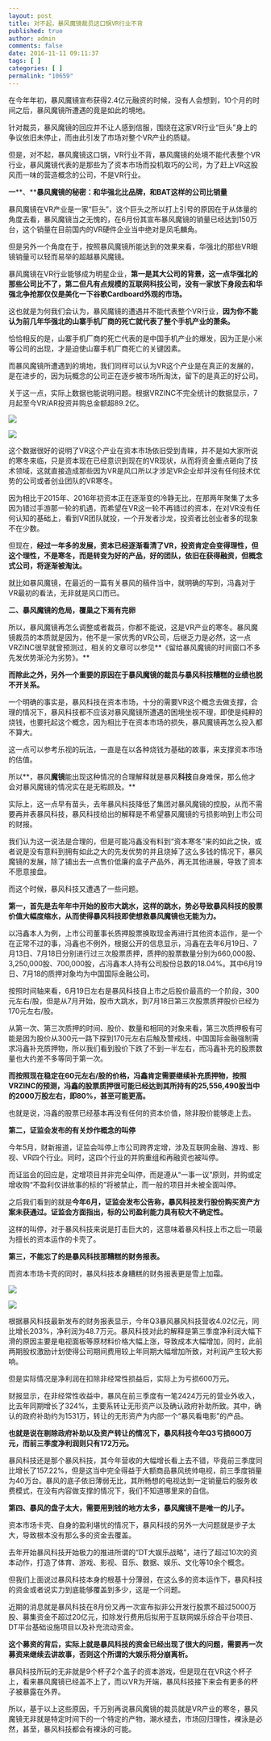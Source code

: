 ```yaml
---
layout: post
title: 对不起，暴风魔镜裁员这口锅VR行业不背
published: true
author: admin
comments: false
date: 2016-11-11 09:11:37
tags: [ ]
categories: [ ]
permalink: "10659"
---
```

在今年年初，暴风魔镜宣布获得2.4亿元融资的时候，没有人会想到，10个月的时间之后，暴风魔镜所遭遇的竟是如此的境地。

针对裁员，暴风魔镜的回应并不让人感到信服，围绕在这家VR行业“巨头”身上的争议依旧未停止，而由此引发了市场对整个VR产业的质疑。

但是，对不起，暴风魔镜这口锅，VR行业不背，暴风魔镜的处境不能代表整个VR行业，暴风魔镜代表的是那些为了资本市场而投机取巧的公司，为了赶上VR这股风而一味的营造概念的公司，不是VR行业。

**一****、****暴风魔镜的秘密：和华强北比品牌，和BAT这样的公司比销量**

暴风魔镜在VR产业是一家“巨头”，这个巨头之所以打上引号的原因在于从体量的角度去看，暴风魔镜当之无愧的，在6月份其宣布暴风魔镜的销量已经达到150万台，这个销量在目前国内的VR硬件企业当中绝对是凤毛麟角。

但是另外一个角度在于，按照暴风魔镜所能达到的效果来看，华强北的那些VR眼镜销量可以轻而易举的超越暴风魔镜。

暴风魔镜在VR行业能够成为明星企业，**第一是其大公司的背景，这一点华强北的那些公司比不了，第二但凡有点规模的互联网科技公司，没有一家放下身段去和华强北争抢那仅仅是美化一下谷歌Cardboard外观的市场。**

这也就是为何我们会认为，暴风魔镜的遭遇并不能代表整个VR行业，**因为你不能认为前几年华强北的山寨手机厂商的死亡就代表了整个手机产业的萧条。**

恰恰相反的是，山寨手机厂商的死亡代表的是中国手机产业的爆发，因为正是小米等公司的出现，才是迫使山寨手机厂商死亡的关键因素。

而暴风魔镜所遭遇到的境地，我们同样可以认为VR这个产业是在真正的发展的，是在进步的，因为玩概念的公司正在逐步被市场所淘汰，留下的是真正的好公司。

关于这一点，实际上数据也能说明问题。根据VRZINC不完全统计的数据显示，7月起至今VR/AR投资并购总金额超89.2亿。

![][1]

![][2]

这个数据很好的说明了VR这个产业在资本市场依旧受到青睐，并不是如大家所说的寒冬来临，只是资本现在已经意识到现在的VR现状，从而将资金重点砸向了技术领域，这就直接造成那些因为VR是风口所以才涉足VR企业却并没有任何技术优势的公司或者创业团队的VR寒冬。

因为相比于2015年、2016年初资本正在逐渐变的冷静无比，在那两年聚集了太多因为错过手游那一轮的机遇，而希望在VR这一轮不再错过的资本，在对VR没有任何认知的基础上，看到VR团队就投，一个开发者沙龙，投资者比创业者多的现象不在少数。

但现在，**经过一年多的发展，资本已经逐渐看清了VR，投资肯定会变得理性，但这个理性，不是寒冬，而是转变为好的产品，好的团队，依旧在获得融资，但概念式公司，将逐渐被淘汰。**

就比如暴风魔镜，在最近的一篇有关暴风的稿件当中，就明确的写到，冯鑫对于VR最初的看法，无非就是风口而已。

**二、暴风魔镜的危局，覆巢之下焉有完卵**

所以，暴风魔镜再怎么调整或者裁员，你都不能说，这是VR产业的寒冬。暴风魔镜裁员的本质就是因为，他不是一家优秀的VR公司，后继乏力是必然，这一点VRZINC很早就曾预测过，相关的文章可以参见**《留给暴风魔镜的时间窗口不多 先发优势渐沦为劣势》。**

**而除此之外，另外一个重要的原因在于暴风魔镜的裁员与暴风****科技****糟糕的业绩也脱不开关系。**

一个明确的事实是，暴风科技在资本市场，十分的需要VR这个概念去做支撑，合理的情况下，暴风科技都不应该对暴风魔镜所遭遇的困境坐视不理，即使是纯粹的烧钱，也要托起这个概念，因为相比于在资本市场的损失，暴风魔镜再怎么投入都不算大。

这一点可以参考乐视的玩法，一直是在以各种烧钱为基础的故事，来支撑资本市场的估值。

所以**，暴风****魔镜****能出现这种情况的合理解释就是暴风****科技****自身难保，那么他才会对暴风魔镜的情况实在是无暇顾及。**

实际上，这一点早有苗头，去年暴风科技降低了集团对暴风魔镜的控股，从而不需要再并表暴风科技，暴风科技给出的解释是不希望暴风魔镜的亏损影响到上市公司的财报。

我们认为这一说法是合理的，但是可能冯鑫没有料到“资本寒冬”来的如此之快，或者说是没有意料到拥有如此之大的先发优势的并且烧掉了这么多钱的情况下，暴风魔镜的发展，除了铺出去一点售价低廉的盒子产品外，再无其他进展，导致了资本不愿意接盘。

而这个时候，暴风科技又遭遇了一些问题。

**第一，首先是去年年中开始的股市大跳水，这样的跳水，势必导致暴风科技的股票价值大幅度缩水，从而使得暴风****科技****即使想救暴风魔镜也无能为力。**

以冯鑫本人为例，上市公司董事长质押股票换取现金再进行其他资本运作，是一个在正常不过的事，冯鑫也不例外，根据公开的信息显示，冯鑫在去年6月19日、7月13日、7月18日分别进行过三次股票质押，质押的股票数量分别为660,000股、3,250,000股、700,000股，占冯鑫本人持有公司股份总数的18.04%。其中6月19日、7月18的质押对象均为中国国际金融公司。

按照时间轴来看，6月19日左右是暴风科技自上市之后股价最高的一个阶段，300元左右/股，但是从7月开始，股市大跳水，到7月18日第三次股票质押股价已经为170元左右/股。

从第一次、第三次质押的时间、股价、数量和相同的对象来看，第三次质押极有可能是因为股价从300元一路下探到170元左右后触及警戒线，中国国际金融强制需求冯鑫补充质押物，所以我们看到股价下跌了不到一半左右，而冯鑫补充的股票数量也大约差不多等同于第一次。

**而按照现在稳定在60元左右/股的价格，冯鑫肯定需要继续补充质押物，按照VRZINC的预测，冯鑫的股票质押很可能已经达到其所持有的25,556,490股当中的2000万股左右，即80%，甚至可能更高。**

也就是说，冯鑫的股票已经基本再没有任何的资本价值，除非股价能够走上去。

**第二，证监会发布的有关****炒作****概念的叫停**

今年5月，财新报道，证监会叫停上市公司跨界定增，涉及互联网金融、游戏、影视、VR四个行业。同时，这四个行业的并购重组和再融资也被叫停。

而证监会的回应是，定增项目并非完全叫停，而是遵从“一事一议”原则，并购或定增收购“不盈利仅讲故事的标的”将被禁止，而一般的项目并未被全面叫停。

之后我们看到的就是**今年6月，证监会发布公告称，暴风科技发行股份购买资产方案未获通过。证监会方面指出，标的公司盈利能力具有较大不确定性。**

这样的叫停，对于暴风科技来说是打击巨大的，这意味着暴风科技上市之后一项最为擅长的资本运作的卡壳了。

**第三，不能忘了的是暴风****科技****那糟糕的财务报表。**

而资本市场卡壳的同时，暴风科技本身糟糕的财务报表更是雪上加霜。

![][1]

![][3]

根据暴风科技最新发布的财务报表显示，今年Q3暴风暴风科技营收4.02亿元，同比增长203%，净利润为48.7万元。暴风科技对此的解释是第三季度净利润大幅下滑的原因主要是电视面板等原材料价格大幅上涨，导致成本大幅增加，同时，此前两期股权激励计划使得公司期间费用较上年同期大幅增加所致，对利润产生较大影响。

但是实际情况是净利润在扣除非经常性损益后，实际上为亏损600万元。

财报显示，在非经常性收益中，暴风在前三季度有一笔2424万元的营业外收入，比去年同期增长了324%，主要系转让无形资产以及确认政府补助所致。其中，确认的政府补助约为1531万，转让的无形资产为内部一个“暴风看电影”的产品。

**也就是说在剔除政府补助以及资产转让的情况下，暴风科技今年Q3亏损600万元，而前三季度净利润则只有172万元。**

暴风科技还是那个暴风科技，其今年营收的大幅增长看上去不错，毕竟前三季度同比增长了157.22%，但是这当中完全得益于大额商品暴风统帅电视，前三季度销量为40万台。暴风的底子依旧薄弱无比，其所畅想的电视达到一定销量后的服务收费模式，在没有内容做支撑的情况下，我们不知道哪里来的自信。

**第四、暴风的盘子太大，需要用到钱的地方太多，暴风魔镜不是唯一的儿子。**

资本市场卡壳、自身的盈利堪忧的情况下，暴风科技的另外一大问题就是步子太大，导致根本没有那么多的资金去覆盖。

去年开始暴风科技开始极力的推进所谓的“DT大娱乐战略”，进行了超过10次的资本动作，打造了体育、游戏、影视、音乐、数据、娱乐、文化等10余个概念。

但我们上面说过暴风科技本身的根基十分薄弱，在这么多的资本运作下，暴风科技的资金或者说实力到底能够覆盖到多少，这是一个问题。

近期的消息就是暴风科技在8月份又再一次宣布拟非公开发行股票不超过5000万股、募集资金不超过20亿元，扣除发行费用后拟用于互联网娱乐综合平台项目、DT平台基础设施项目以及补充流动资金。

**这个募资的背后，实际上就是暴风科技的资金已经出现了很大的问题，需要再一次募资来继续去讲故事，否则这个所谓的大娱乐将分崩离析。**

暴风科技所玩的无非就是9个杯子2个盖子的资本游戏，但是现在在VR这个杯子上，看来暴风魔镜已经盖不上了，而以VR为开端，暴风科技接下来会有更多的杯子被暴露在外界。

所以，基于以上这些原因，千万别再说暴风魔镜的裁员就是VR产业的寒冬，暴风魔镜无非就是特定时间下的一个特定的产物，潮水褪去，市场回归理性，裸泳是必然，甚至，暴风科技都会有裸泳的可能。

 [1]: http://yongz.com/yz/wp-content/uploads/2016/11/dddd37dfc736f0674611c500f7f82bbd.gif
 [2]: http://yongz.com/yz/wp-content/uploads/2016/11/8256f4503d56eaadcd7510bb99503631.jpg
 [3]: http://yongz.com/yz/wp-content/uploads/2016/11/b428ab55f0468a119205eedbd2a04d38.jpg